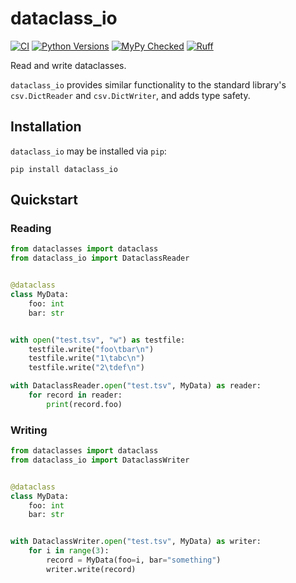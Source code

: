 # dataclass_io

[![CI](https://github.com/msto/dataclass_io/actions/workflows/python_package.yml/badge.svg?branch=main)](https://github.com/msto/dataclass_io/actions/workflows/python_package.yml?query=branch%3Amain)
[![Python Versions](https://img.shields.io/badge/python-3.10_|_3.11_|_3.12-blue)](https://github.com/msto/dataclass_io)
[![MyPy Checked](http://www.mypy-lang.org/static/mypy_badge.svg)](http://mypy-lang.org/)
[![Ruff](https://img.shields.io/endpoint?url=https://raw.githubusercontent.com/astral-sh/ruff/main/assets/badge/v2.json)](https://docs.astral.sh/ruff/)

Read and write dataclasses.

`dataclass_io` provides similar functionality to the standard library's `csv.DictReader` and `csv.DictWriter`, and adds type safety.

## Installation

`dataclass_io` may be installed via `pip`:

```console
pip install dataclass_io
```

## Quickstart

### Reading

```py
from dataclasses import dataclass
from dataclass_io import DataclassReader


@dataclass
class MyData:
    foo: int
    bar: str


with open("test.tsv", "w") as testfile:
    testfile.write("foo\tbar\n")
    testfile.write("1\tabc\n")
    testfile.write("2\tdef\n")

with DataclassReader.open("test.tsv", MyData) as reader:
    for record in reader:
        print(record.foo)
```

### Writing
```py
from dataclasses import dataclass
from dataclass_io import DataclassWriter


@dataclass
class MyData:
    foo: int
    bar: str


with DataclassWriter.open("test.tsv", MyData) as writer:
    for i in range(3):
        record = MyData(foo=i, bar="something")
        writer.write(record)
```
